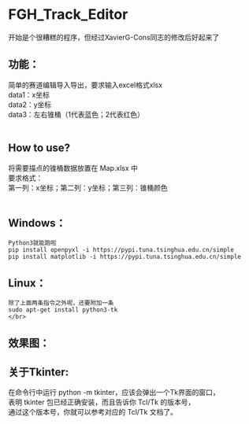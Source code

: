 # FGH_Track_Editor
  开始是个很糟糕的程序，但经过XavierG-Cons同志的修改后好起来了  
## 功能：  
  简单的赛道编辑导入导出，要求输入excel格式xlsx  
  data1：x坐标  
  data2：y坐标  
  data3：左右锥桶（1代表蓝色；2代表红色）</br></br>
## How to use?
  将需要描点的锥桶数据放置在    Map.xlsx    中  
    要求格式：  
    第一列：x坐标；第二列：y坐标；第三列：锥桶颜色</br></br>
## Windows：   
    Python3就能跑啦   
    pip install openpyxl -i https://pypi.tuna.tsinghua.edu.cn/simple  
    pip install matplotlib -i https://pypi.tuna.tsinghua.edu.cn/simple  
  
## Linux：  
    除了上面两条指令之外呢，还要附加一条  
    sudo apt-get install python3-tk
    </br>
## 效果图：

## 关于Tkinter:  
  在命令行中运行 python -m tkinter，应该会弹出一个Tk界面的窗口，  
  表明 tkinter 包已经正确安装，而且告诉你 Tcl/Tk 的版本号，  
  通过这个版本号，你就可以参考对应的 Tcl/Tk 文档了。  

